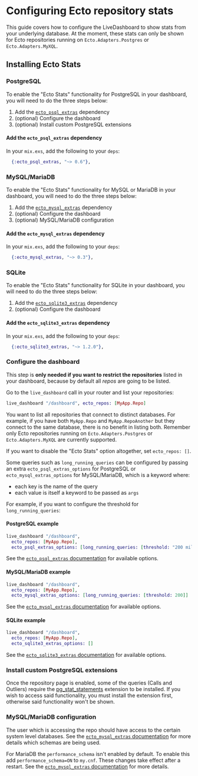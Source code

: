 # Configuring Ecto repository stats

This guide covers how to configure the LiveDashboard to show stats from your underlying database. At the moment, these stats can only be shown for Ecto repositories running on `Ecto.Adapters.Postgres` or `Ecto.Adapters.MyXQL`.

## Installing Ecto Stats

### PostgreSQL

To enable the "Ecto Stats" functionality for PostgreSQL in your dashboard, you will need to do the three steps below:

  1. Add the [`ecto_psql_extras`](https://hexdocs.pm/ecto_psql_extras) dependency
  2. (optional) Configure the dashboard
  3. (optional) Install custom PostgreSQL extensions

#### Add the `ecto_psql_extras` dependency

In your `mix.exs`, add the following to your `deps`:

```elixir
  {:ecto_psql_extras, "~> 0.6"},
```

### MySQL/MariaDB

To enable the "Ecto Stats" functionality for MySQL or MariaDB in your dashboard, you will need to do the three steps below:

  1. Add the [`ecto_mysql_extras`](https://hexdocs.pm/ecto_mysql_extras) dependency
  2. (optional) Configure the dashboard
  3. (optional) MySQL/MariaDB configuration

#### Add the `ecto_mysql_extras` dependency

In your `mix.exs`, add the following to your `deps`:

```elixir
  {:ecto_mysql_extras, "~> 0.3"},
```

### SQLite

To enable the "Ecto Stats" functionality for SQLite in your dashboard, you will need to do the three steps below:

  1. Add the [`ecto_sqlite3_extras`](https://hexdocs.pm/ecto_sqlite3_extras) dependency
  2. (optional) Configure the dashboard

#### Add the `ecto_sqlite3_extras` dependency

In your `mix.exs`, add the following to your `deps`:

```elixir
  {:ecto_sqlite3_extras, "~> 1.2.0"},
```

### Configure the dashboard

This step is **only needed if you want to restrict the repositories** listed in your dashboard, because
by default all _repos_ are going to be listed.

Go to the `live_dashboard` call in your router and list your repositories:

```elixir
live_dashboard "/dashboard", ecto_repos: [MyApp.Repo]
```

You want to list all repositories that connect to distinct databases. For example, if you have both `MyApp.Repo` and `MyApp.RepoAnother` but they connect to the same database, there is no benefit in listing both. Remember only Ecto repositories running on `Ecto.Adapters.Postgres` or `Ecto.Adapters.MyXQL` are currently supported.

If you want to disable the "Ecto Stats" option altogether, set `ecto_repos: []`.

Some queries such as `long_running_queries` can be configured by passing an extra `ecto_psql_extras_options` for PostgreSQL or `ecto_mysql_extras_options` for MySQL/MariaDB,
which is a keyword where:

- each key is the name of the query
- each value is itself a keyword to be passed as `args`

For example, if you want to configure the threshold for `long_running_queries`:

#### PostgreSQL example

```elixir
live_dashboard "/dashboard",
  ecto_repos: [MyApp.Repo],
  ecto_psql_extras_options: [long_running_queries: [threshold: "200 milliseconds"]]
```

See the [`ecto_psql_extras` documentation](https://hexdocs.pm/ecto_psql_extras/readme.html#usage) for available options.

#### MySQL/MariaDB example

```elixir
live_dashboard "/dashboard",
  ecto_repos: [MyApp.Repo],
  ecto_mysql_extras_options: [long_running_queries: [threshold: 200]]
```

See the [`ecto_mysql_extras` documentation](https://hexdocs.pm/ecto_mysql_extras/readme.html#usage) for available options.

#### SQLite example

```elixir
live_dashboard "/dashboard",
  ecto_repos: [MyApp.Repo],
  ecto_sqlite3_extras_options: []
```

See the [`ecto_sqlite3_extras` documentation](https://github.com/orsinium-labs/ecto_sqlite3_extras) for available options.

### Install custom PostgreSQL extensions

Once the repository page is enabled, some of the queries (Calls and Outliers) require the [pg_stat_statements](https://www.postgresql.org/docs/current/pgstatstatements.html) extension to be installed. If you wish to access said functionality, you must install the extension first, otherwise said functionality won't be shown.

### MySQL/MariaDB configuration

The user which is accessing the repo should have access to the certain system level databases. See the [`ecto_mysql_extras` documentation](https://hexdocs.pm/ecto_mysql_extras/readme.html#mysql-mariadb-configuration) for more details which schemas are being used.

For MariaDB the `performance_schema` isn't enabled by default. To enable this add `performance_schema=ON` to `my.cnf`. These changes take effect after a restart. See the [`ecto_mysql_extras` documentation](https://hexdocs.pm/ecto_mysql_extras/readme.html#performance-schema) for more details.

